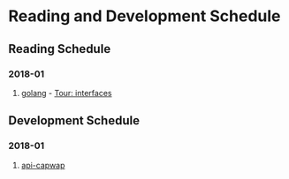 # Reading and Development Schedule

## Reading Schedule

### 2018-01
1. [golang](https://golang.org/) - [Tour: interfaces]()  


## Development Schedule

### 2018-01
1. [api-capwap](https://github.com/zqqiang/api-capwap.git)  
